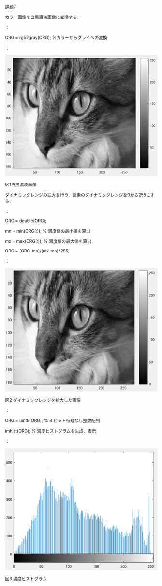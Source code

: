 課題7


カラー画像を白黒濃淡画像に変換する．

：

ORG = rgb2gray(ORG); %カラーからグレイへの変換

：

![原画像](https://github.com/matsuorui/image_processing_17ec094/blob/master/image/image/k2-1.png)

図1白黒濃淡画像


ダイナミックレンジの拡大を行う．画素のダイナミックレンジを0から255にする．

：

ORG = double(ORG);

mn = min(ORG(:)); % 濃度値の最小値を算出

mx = max(ORG(:)); % 濃度値の最大値を算出

ORG = (ORG-mn)/(mx-mn)*255;

：

![画像](https://github.com/matsuorui/image_processing_17ec094/blob/master/image/image/k7-1.png)

図2 ダイナミックレンジを拡大した画像

：

ORG = uint8(ORG); % 8 ビット符号なし整数配列

imhist(ORG); % 濃度ヒストグラムを生成、表示

：

![画像](https://github.com/matsuorui/image_processing_17ec094/blob/master/image/image/k7-2.png)

図3 濃度ヒストグラム
